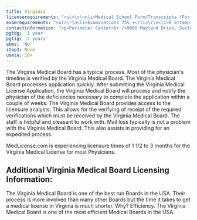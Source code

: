 ```yaml
---
title: Virginia
licenserequirements: "<ul>\r\n<li>Medical School Form/Transcripts (For Domestic Grads)</li>\r\n<li>All Employment/Privileges/PGY for past 5 years</li>\r\n<li>FSMB Board Action</li>\r\n<li>All State Medical Licenses (past/present)</li>\r\n<li>All National Examination Scores (USMLE/FLEX/NBME)</li>\r\n<li>ECFMG Certification</li>\r\n<li>AMA / AOA Profile</li>\r\n</ul>"
examrequirements: "<ul>\r\n<li>Examinations 75% +</li>\r\n<li>0 attempt limit - USMLE Step 3</li>\r\n<li>10 year limit - USMLE</li>\r\n<li>1 year PGY for USA Grads</li>\r\n<li>2 years PGY for Non-USA Grads</li>\r\n<li>State Exam Accepted if Pre-1975</li>\r\n<li>No SPEX Exam Requirement</li>\r\n</ul>"
contactinformation: "<p>Perimeter Center<br />9960 Mayland Drive, Suite 300<br />Henrico, VA 23233<br />Phone: (804) 367-4600<br />Fax: (804) 527-4426</p>\r\n<p><a href=\"https://www.dhp.virginia.gov/Default.htm\">www.dhp.virginia.gov</a></p>"
pgtdg: '1 year'
pgtig: '2 years'
abms: 'No'
step3: None
usmle: 10+
---
```


<p>The Virginia Medical Board has a typical process. Most of the physician's timeline is verified by the Virginia Medical Board. The Virginia Medical Board processes application quickly. After submitting the Virginia Medical License Application, the Virginia Medical Board will process and notify the physician of the deficiencies necessary to complete the application within a couple of weeks. The Virginia Medical Board provides access to the licensure analysts. This allows for the verifying of receipt of the required verifications which must be received by the Virginia Medical Board. The staff is helpful and pleasant to work with. Mail loss typically is not a problem with the Virginia Medical Board. This also assists in providing for an expedited process.</p>
<p>MedLicense.com is experiencing licensure times of 1 1/2 to 3 months for the Virginia Medical License for most Physicians.</p>
<h2 id="mcetoc_1ce9moec10">Additional Virginia Medical Board Licensing Information:</h2>
<p>The Virginia Medical Board is one of the best run Boards in the USA. Their process is more involved than many other Boards but the time it takes to get a medical license in Virginia is much shorter. Why? Efficiency. The Virginia Medical Board is one of the most efficient Medical Boards in the USA.</p>